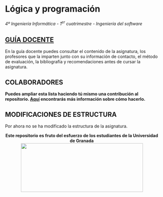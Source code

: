 # Lógica y programación

###### 4º Ingeniería Informática - 1<sup>er</sup> cuatrimestre - Ingeniería del software

## [GUÍA DOCENTE](https://grados.ugr.es/informatica/pages/infoacademica/guias_docentes/curso_actual/cuarto/ingenieriadelsoftware/complementos/logica-y-programacion)

En la guía docente puedes consultar el contenido de la asignatura, los profesores que la imparten junto con su información de contacto, el método de evaluación, la bibliografía y recomendaciones antes de cursar la asignatura.

## COLABORADORES

**Puedes ampliar esta lista haciendo tú mismo una contribución al repositorio. [Aquí](https://github.com/DEIIT/Ingenieria-Informatica/wiki/C%C3%B3mo-contribuir) encontrarás más información sobre cómo hacerlo.**

## MODIFICACIONES DE ESTRUCTURA

Por ahora no se ha modificado la estructura de la asignatura.

<p align="center">
   <b>Este repositorio es fruto del esfuerzo de los estudiantes de la Universidad de Granada</b></br>
   <a href="http://deiit.ugr.es/"><img width="401" height="160" src="https://deiit.ugr.es/img/logo-DEIIT.png"> </a>
</p>
